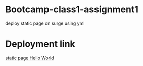 # Bootcamp-class1-assignment1

<p>deploy static page on surge using yml</p>

# Deployment link

<a href="https://naveed_bootcamp_assignment1.surge.sh/">static page Hello World</a>
